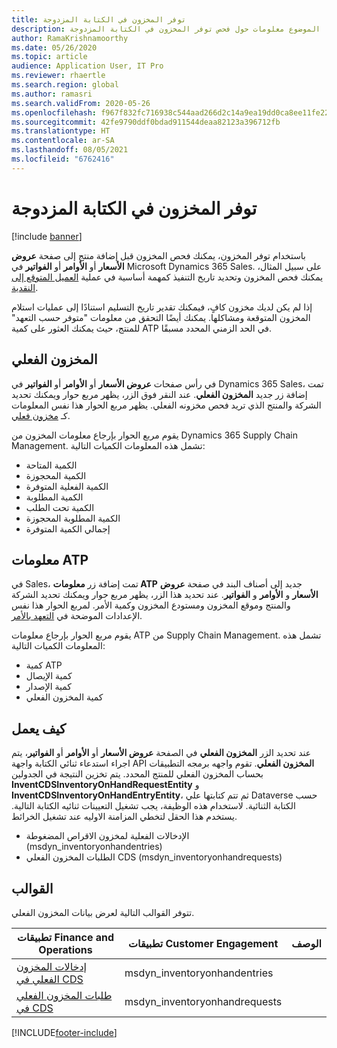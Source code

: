 ```yaml
---
title: توفر المخزون في الكتابة المزدوجة
description: يوفر هذا الموضوع معلومات حول فحص توفر المخزون في الكتابة المزدوجة.
author: RamaKrishnamoorthy
ms.date: 05/26/2020
ms.topic: article
audience: Application User, IT Pro
ms.reviewer: rhaertle
ms.search.region: global
ms.author: ramasri
ms.search.validFrom: 2020-05-26
ms.openlocfilehash: f967f832fc716938c544aad266d2c14a9ea19dd0ca8ee11fe228ce47145f3e78
ms.sourcegitcommit: 42fe9790ddf0bdad911544deaa82123a396712fb
ms.translationtype: HT
ms.contentlocale: ar-SA
ms.lasthandoff: 08/05/2021
ms.locfileid: "6762416"
---
```

# <a name="inventory-availability-in-dual-write"></a>توفر المخزون في الكتابة المزدوجة

[!include [banner](../../includes/banner.md)]

باستخدام توفر المخزون، يمكنك فحص المخزون قبل إضافة منتج إلى صفحة **عروض الأسعار** أو **الأوامر** أو **الفواتير** في Microsoft Dynamics 365 Sales. على سبيل المثال، يمكنك فحص المخزون وتحديد تاريخ التنفيذ كمهمة أساسية في عملية [العميل المتوقع إلى النقدية](dual-write-prospect-to-cash.md).

إذا لم يكن لديك مخزون كافٍ، فيمكنك تقدير تاريخ التسليم استنادًا إلى عمليات استلام المخزون المتوقعة ومشاكلها. يمكنك أيضًا التحقق من معلومات "متوفر حسب التعهد‬" للمنتج، حيث يمكنك العثور على كمية ATP في الحد الزمني المحدد مسبقًا.

## <a name="on-hand-inventory"></a>المخزون الفعلي

في رأس صفحات **عروض الأسعار** أو **الأوامر** أو **الفواتير** في Dynamics 365 Sales، تمت إضافة زر جديد **المخزون الفعلي**. عند النقر فوق الزر، يظهر مربع حوار ويمكنك تحديد الشركة والمنتج الذي تريد فحص مخزونه الفعلي. يظهر مربع الحوار هذا نفس المعلومات كـ [مخزون فعلي](../../../../supply-chain/inventory/tasks/check-availability-stock.md).

يقوم مربع الحوار بإرجاع معلومات المخزون من Dynamics 365 Supply Chain Management. تشمل هذه المعلومات الكميات التالية:

- الكمية المتاحة
- الكمية المحجوزة
- الكمية الفعلية المتوفرة
- الكمية المطلوبة
- الكمية تحت الطلب
- الكمية المطلوبة المحجوزة
- إجمالي الكمية المتوفرة

## <a name="atp-information"></a>معلومات ATP

في Sales، تمت إضافة زر **معلومات ATP** جديد إلى أصناف البند في صفحة **عروض الأسعار** و **الأوامر** و **الفواتير**. عند تحديد هذا الزر، يظهر مربع حوار ويمكنك تحديد الشركة والمنتج وموقع المخزون ومستودع المخزون وكمية الأمر. لمربع الحوار هذا نفس الإعدادات الموضحة في [‏‫التعهد بالأمر‬](../../../../supply-chain/sales-marketing/delivery-dates-available-promise-calculations.md#atp-calculations).

يقوم مربع الحوار بإرجاع معلومات ATP من Supply Chain Management. تشمل هذه المعلومات الكميات التالية:

- كمية ATP
- كمية الإيصال
- كمية الإصدار
- كمية المخزون الفعلي

## <a name="how-it-works"></a>كيف يعمل

عند تحديد الزر **المخزون الفعلي** في الصفحة **عروض الأسعار** أو **الأوامر** أو **الفواتير**، يتم اجراء استدعاء ثنائي الكتابة واجهة API **المخزون الفعلي**. تقوم واجهه برمجه التطبيقات بحساب المخزون الفعلي للمنتج المحدد. يتم تخزين النتيجة في الجدولين **InventCDSInventoryOnHandRequestEntity** و **InventCDSInventoryOnHandEntryEntity**، ثم تتم كتابتها علي Dataverse حسب الكتابة الثنائية. لاستخدام هذه الوظيفة، يجب تشغيل التعيينات ثنائيه الكتابة التالية. يستخدم هذا الحقل لتخطي المزامنة الاوليه عند تشغيل الخرائط.

- الإدخالات الفعلية لمخزون الاقراص المضغوطة (msdyn_inventoryonhandentries)
- الطلبات المخزون الفعلي CDS (msdyn_inventoryonhandrequests)

## <a name="templates"></a>القوالب

تتوفر القوالب التالية لعرض بيانات المخزون الفعلي.

تطبيقات Finance and Operations | تطبيقات Customer Engagement     | الوصف
---|---|---
[إدخالات المخزون الفعلي في CDS](mapping-reference.md#145) | msdyn_inventoryonhandentries |
[طلبات المخزون الفعلي في CDS](mapping-reference.md#147) | msdyn_inventoryonhandrequests |

[!INCLUDE[footer-include](../../../../includes/footer-banner.md)]
